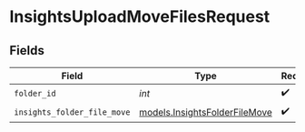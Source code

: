 # InsightsUploadMoveFilesRequest


## Fields

| Field                                                                | Type                                                                 | Required                                                             | Description                                                          |
| -------------------------------------------------------------------- | -------------------------------------------------------------------- | -------------------------------------------------------------------- | -------------------------------------------------------------------- |
| `folder_id`                                                          | *int*                                                                | :heavy_check_mark:                                                   | N/A                                                                  |
| `insights_folder_file_move`                                          | [models.InsightsFolderFileMove](../models/insightsfolderfilemove.md) | :heavy_check_mark:                                                   | N/A                                                                  |